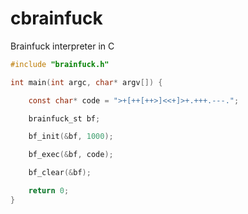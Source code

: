 # cbrainfuck
Brainfuck interpreter in C

```c
#include "brainfuck.h"

int main(int argc, char* argv[]) {

	const char* code = ">+[++[++>]<<+]>+.+++.---.";

	brainfuck_st bf;

	bf_init(&bf, 1000);

	bf_exec(&bf, code);

	bf_clear(&bf);

	return 0;
}
```

